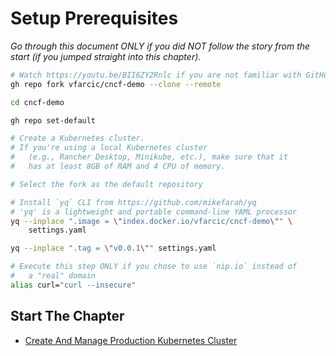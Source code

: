 # Setup Prerequisites

*Go through this document ONLY if you did NOT follow the story from the start (if you jumped straight into this chapter).*

```bash
# Watch https://youtu.be/BII6ZY2Rnlc if you are not familiar with GitHub CLI
gh repo fork vfarcic/cncf-demo --clone --remote

cd cncf-demo

gh repo set-default

# Create a Kubernetes cluster.
# If you're using a local Kubernetes cluster
#   (e.g., Rancher Desktop, Minikube, etc.), make sure that it
#   has at least 8GB of RAM and 4 CPU of memory.

# Select the fork as the default repository

# Install `yq` CLI from https://github.com/mikefarah/yq
# 'yq' is a lightweight and portable command-line YAML processor
yq --inplace ".image = \"index.docker.io/vfarcic/cncf-demo\"" \
    settings.yaml

yq --inplace ".tag = \"v0.0.1\"" settings.yaml

# Execute this step ONLY if you chose to use `nip.io` instead of
#   a "real" domain
alias curl="curl --insecure"
```

## Start The Chapter

* [Create And Manage Production Kubernetes Cluster](../cluster/README.md)